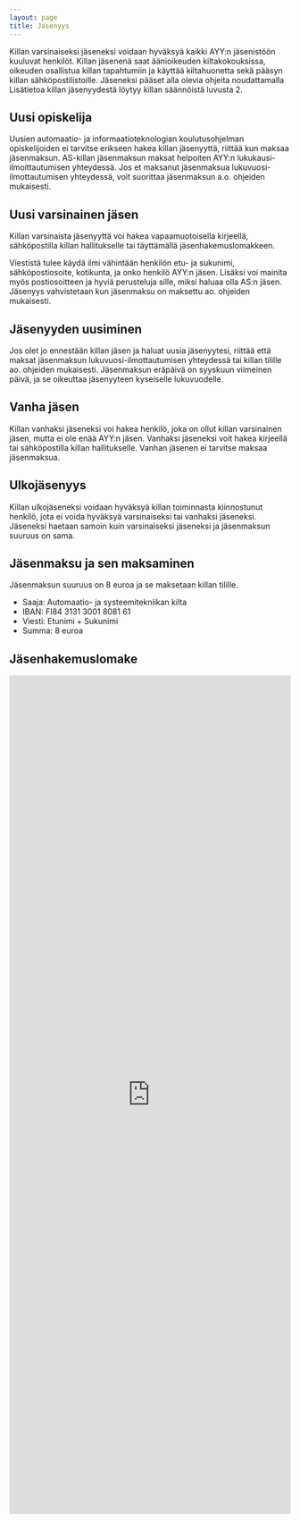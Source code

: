 ```yaml
---
layout: page
title: Jäsenyys
---
```

Killan varsinaiseksi jäseneksi voidaan hyväksyä kaikki AYY:n jäsenistöön kuuluvat henkilöt. Killan jäsenenä saat äänioikeuden kiltakokouksissa, oikeuden osallistua killan tapahtumiin ja käyttää kiltahuonetta sekä pääsyn killan sähköpostilistoille. Jäseneksi pääset alla olevia ohjeita noudattamalla Lisätietoa killan jäsenyydestä löytyy killan säännöistä luvusta 2.

## Uusi opiskelija

Uusien automaatio- ja informaatioteknologian koulutusohjelman opiskelijoiden ei tarvitse erikseen hakea killan jäsenyyttä, riittää kun maksaa jäsenmaksun. AS-killan jäsenmaksun maksat helpoiten AYY:n lukukausi-ilmoittautumisen yhteydessä. Jos et maksanut jäsenmaksua lukuvuosi-ilmottautumisen yhteydessä, voit suorittaa jäsenmaksun a.o. ohjeiden mukaisesti.

## Uusi varsinainen jäsen 

Killan varsinaista jäsenyyttä voi hakea vapaamuotoisella kirjeellä, sähköpostilla killan hallitukselle tai täyttämällä jäsenhakemuslomakkeen.

Viestistä tulee käydä ilmi vähintään henkilön etu- ja sukunimi, sähköpostiosoite, kotikunta, ja onko henkilö AYY:n jäsen. Lisäksi voi mainita myös postiosoitteen ja hyviä perusteluja sille, miksi haluaa olla AS:n jäsen. Jäsenyys vahvistetaan kun jäsenmaksu on maksettu ao. ohjeiden mukaisesti.

## Jäsenyyden uusiminen 

Jos olet jo ennestään killan jäsen ja haluat uusia jäsenyytesi, riittää että maksat jäsenmaksun lukuvuosi-ilmottautumisen yhteydessä tai killan tilille ao. ohjeiden mukaisesti. Jäsenmaksun eräpäivä on syyskuun viimeinen päivä, ja se oikeuttaa jäsenyyteen kyseiselle lukuvuodelle.

## Vanha jäsen 

Killan vanhaksi jäseneksi voi hakea henkilö, joka on ollut killan varsinainen jäsen, mutta ei ole enää AYY:n jäsen. Vanhaksi jäseneksi voit hakea kirjeellä tai sähköpostilla killan hallitukselle. Vanhan jäsenen ei tarvitse maksaa jäsenmaksua.

## Ulkojäsenyys 

Killan ulkojäseneksi voidaan hyväksyä killan toiminnasta kiinnostunut henkilö, jota ei voida hyväksyä varsinaiseksi tai vanhaksi jäseneksi. Jäseneksi haetaan samoin kuin varsinaiseksi jäseneksi ja jäsenmaksun suuruus on sama.

## Jäsenmaksu ja sen maksaminen 

Jäsenmaksun suuruus on 8 euroa ja se maksetaan killan tilille.

* Saaja: Automaatio- ja systeemitekniikan kilta
* IBAN: FI84 3131 3001 8081 61
* Viesti: Etunimi + Sukunimi
* Summa: 8 euroa

## Jäsenhakemuslomake

<iframe src="https://docs.google.com/forms/d/e/1FAIpQLSfTRrDzSNKXDLqmvuQp7EJswBgpeBMrvCPGqnI6P2Jl6IjQHA/viewform?embedded=true" width="100%" height="1500" frameborder="0" marginheight="0" marginwidth="0">Ladataan...</iframe>
